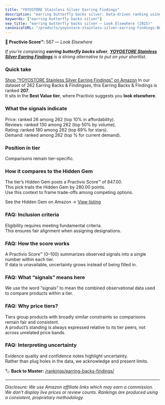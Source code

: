 ```yaml
---
title: "YOYOSTORE Stainless Silver Earring Findings"
description: "earring butterfly backs silver: Data-driven ranking using the Practivio Score™. Positioned by quality, value, demand, findability, momentum."
keywords: ["earring butterfly backs silver"]
seo_title: "earring butterfly backs silver — Look Elsewhere (2025)"
canonicalURL: "/products/yoyostore-stainless-silver-earring-findings-B01HBHTY6K/"
---
```


**🚫 Practivio Score™:** 567 — _Look Elsewhere_


*If you're comparing **earring butterfly backs silver**, **[YOYOSTORE Stainless Silver Earring Findings](https://www.amazon.com/dp/B01HBHTY6K?tag=practivio-20)** is a strong alternative to put on your shortlist.*
### Quick take
[Shop “YOYOSTORE Stainless Silver Earring Findings” on Amazon](https://www.amazon.com/dp/B01HBHTY6K?tag=practivio-20)
In our dataset of 262 Earring Backs & Findingses, this Earring Backs & Findings is ranked **207**.  
It sits in the **Best Value tier**, where Practivio suggests you **look elsewhere**.

### What the signals indicate
Price: ranked 26 among 262 (top 10% in affordability).  
Reviews: ranked 130 among 262 (top 50% by volume).  
Rating: ranked 180 among 262 (top 69% for stars).  
Demand: ranked  among 262 (top % for current demand).

### Position in tier
Comparisons remain tier-specific.

### How it compares to the Hidden Gem
The tier’s Hidden Gem posts a Practivio Score™ of 847.00.  
This pick trails the Hidden Gem by 280.00 points.  
Use this context to frame trade-offs among competing options.  

See the Hidden Gem on Amazon → [View listing](https://www.amazon.com/dp/B088X15S9T?tag=practivio-20)

### FAQ: Inclusion criteria
Eligibility requires meeting fundamental criteria.  
This ensures fair alignment when assigning designations.

### FAQ: How the score works
A Practivio Score™ (0–100) summarizes observed signals into a single number within each tier.  
If data is unavailable, uncertainty grows instead of being filled in.

### FAQ: What “signals” means here
We use the word “signals” to mean the combined observational data used to compare products within a tier.

### FAQ: Why price tiers?
Tiers group products with broadly similar constraints so comparisons remain fair and consistent.  
A product’s standing is always expressed relative to its tier peers, not across unrelated price bands.

### FAQ: Interpreting uncertainty
Evidence quality and confidence notes highlight uncertainty.  
Rather than plug holes in the data, we acknowledge and present limits.


🏷️ **Back to Master:** [/rankings/earring-backs-findings/](/rankings/earring-backs-findings/)

---
_Disclosure: We use Amazon affiliate links which may earn a commission. We don’t display live prices or review counts. Rankings are produced using a consistent, proprietary methodology._
